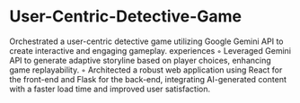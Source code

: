 # User-Centric-Detective-Game
Orchestrated a user-centric detective game utilizing Google Gemini API to create interactive and
engaging gameplay. experiences
◦ Leveraged Gemini API to generate adaptive storyline based on player choices, enhancing game
replayability.
◦ Architected a robust web application using React for the front-end and Flask for the back-end, integrating
AI-generated content with a faster load time and improved user satisfaction.
